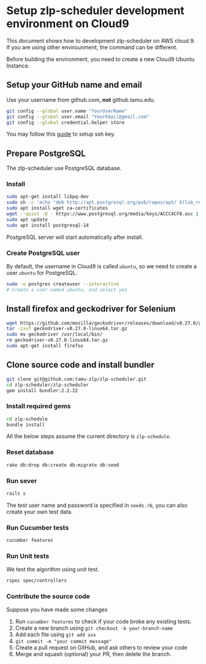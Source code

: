 # Setup zlp-scheduler development environment on Cloud9

This document shows how to development zlp-scheduler on AWS cloud 9. If you are using other envirounment, the command can be different.

Before building the environment, you need to create a new Cloud9 Ubuntu Instance.

## Setup your GitHub name and email

Use your username from github.com, **not** github.tamu.edu.

```sh
git config --global user.name "YourUserName"
git config --global user.email "YourEmail@gmail.com"
git config --global credential.helper store
```

You may follow this [guide](https://docs.github.com/en/authentication/connecting-to-github-with-ssh/adding-a-new-ssh-key-to-your-github-account) to setup ssh key.


## Prepare PostgreSQL

The zlp-scheduler use PostgreSQL database.

### Install

```sh
sudo apt-get install libpq-dev
sudo sh -c 'echo "deb http://apt.postgresql.org/pub/repos/apt/ $(lsb_release -cs)-pgdg main" > /etc/apt/sources.list.d/pgdg.list'
sudo apt install wget ca-certificates
wget --quiet -O - https://www.postgresql.org/media/keys/ACCC4CF8.asc | sudo apt-key add -
sudo apt update
sudo apt install postgresql-14
```
PostgreSQL server will start automatically after install.

### Create PostgreSQL user
By default, the username in Cloud9 is called `ubuntu`, so we need to create a user `ubuntu` for PostgreSQL.

```sh
sudo -u postgres createuser --interactive
# Create a user named ubuntu, and select yes
```

## Install firefox and geckodriver for Selenium

```sh
wget https://github.com/mozilla/geckodriver/releases/download/v0.27.0/geckodriver-v0.27.0-linux64.tar.gz
tar -zxvf geckodriver-v0.27.0-linux64.tar.gz
sudo mv geckodriver /usr/local/bin/
rm geckodriver-v0.27.0-linux64.tar.gz
sudo apt-get install firefox
```

## Clone source code and install bundler

```sh
git clone git@github.com:tamu-zlp/zlp-scheduler.git
cd zlp-scheduler/zlp-scheduler
gem install bundler:2.2.22
```

### Install required gems

```sh
cd zlp-schedule
bundle install
```

All the below steps assume the current directory is `zlp-schedule`.

### Reset database

```sh
rake db:drop db:create db:migrate db:seed
```

### Run sever

```sh
rails s
```

The test user name and password is specified in `seeds.rb`, you can also create your own test data.

### Run Cucumber tests

```sh
cucumber features
```

### Run Unit tests

We test the algorithm using unit test.

```sh
rspec spec/controllers
```

### Contribute the source code

Suppose you have made some changes

1. Run `cucumber features` to check if your code broke any existing tests.
2. Create a new branch using `git checkout -b your-branch-name` 
3. Add each file using `git add xxx`
4. `git commit -m "your commit message"`
5. Create a pull request on GitHub, and ask others to review your code
6. Merge and squash (optional) your PR, then delete the branch.
